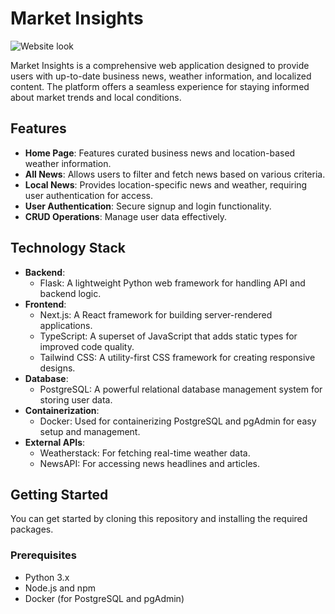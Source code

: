 # Market Insights

![Website look](https://github.com/moh1tt/market-insights/website-look.png)

Market Insights is a comprehensive web application designed to provide users with up-to-date business news, weather information, and localized content. The platform offers a seamless experience for staying informed about market trends and local conditions.

## Features

- **Home Page**: Features curated business news and location-based weather information.
- **All News**: Allows users to filter and fetch news based on various criteria.
- **Local News**: Provides location-specific news and weather, requiring user authentication for access.
- **User Authentication**: Secure signup and login functionality.
- **CRUD Operations**: Manage user data effectively.

## Technology Stack

- **Backend**: 
  - Flask: A lightweight Python web framework for handling API and backend logic.
- **Frontend**: 
  - Next.js: A React framework for building server-rendered applications.
  - TypeScript: A superset of JavaScript that adds static types for improved code quality.
  - Tailwind CSS: A utility-first CSS framework for creating responsive designs.
- **Database**: 
  - PostgreSQL: A powerful relational database management system for storing user data.
- **Containerization**: 
  - Docker: Used for containerizing PostgreSQL and pgAdmin for easy setup and management.
- **External APIs**: 
  - Weatherstack: For fetching real-time weather data.
  - NewsAPI: For accessing news headlines and articles.

## Getting Started

You can get started by cloning this repository and installing the required packages.

### Prerequisites

- Python 3.x
- Node.js and npm
- Docker (for PostgreSQL and pgAdmin)
